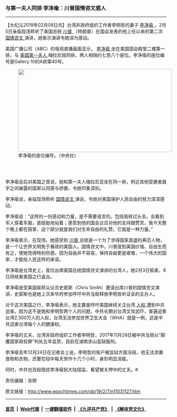 ### 与第一夫人同排 李净瑜：川普国情咨文感人
------------------------

<p>
 【大纪元2019年02月08日讯】台湾非政府组织工作者李明哲的妻子
 <a href="http://www.epochtimes.com/gb/tag/%E6%9D%8E%E5%87%80%E7%91%9C.html">
  李净瑜
 </a>
 ，2月5日亲临现场聆听了美国总统
 <a href="http://www.epochtimes.com/gb/tag/%E5%B7%9D%E6%99%AE.html">
  川普
 </a>
 （特朗普）在国会发表的他上任以来的第二次
 <a href="http://www.epochtimes.com/gb/tag/%E5%9B%BD%E6%83%85%E5%92%A8%E6%96%87.html">
  国情咨文
 </a>
 演讲，她表示演讲令她深为感动。
</p>
<p>
 美国广播公司（ABC）的电视直播画面显示，
 <a href="http://www.epochtimes.com/gb/tag/%E6%9D%8E%E5%87%80%E7%91%9C.html">
  李净瑜
 </a>
 坐在美国国会殿堂二楼第一排，与
 <a href="http://www.epochtimes.com/gb/tag/%E7%BE%8E%E5%9B%BD%E7%AC%AC%E4%B8%80%E5%A4%AB%E4%BA%BA.html">
  美国第一夫人
 </a>
 梅拉尼娅同排，两人相隔约七至八个座位。李净瑜的座位编号是Gallery 10的A排第40号。
</p>
<figure class="wp-caption aligncenter" id="attachment_11031257" style="width: 481px">
 <a href="http://i.epochtimes.com/assets/uploads/2019/02/seat.jpg">
  <img alt="" class="wp-image-11031257 " height="259" src="http://i.epochtimes.com/assets/uploads/2019/02/seat-600x323.jpg" width="481"/>
 </a>
 <br/><figcaption class="wp-caption-text">
  李净瑜的座位编号。（中央社）
 </figcaption><br/>
</figure><br/>
<p>
 李净瑜会后对美国之音说，她和第一夫人梅拉尼亚坐在同一排，附近其他受邀者眉宇之间展露的国家认同感与骄傲，令她印象深刻。
</p>
<p>
 李净瑜说，亲临现场聆听
 <a href="http://www.epochtimes.com/gb/tag/%E5%9B%BD%E6%83%85%E5%92%A8%E6%96%87.html">
  国情咨文
 </a>
 演说，令她对美国保护人民自由的努力深深感动。
</p>
<p>
 李净瑜说：“这样的一份感动和力量，是不需要语言的。包括我转过头去，会看到军人穿着军服，直挺挺地站着；感受到他的国会议员对他的支持跟赞赏。我今天整个晚上都在鼓掌，这个部分就是我们对生命自由的礼赞。它就是一种力量。”
</p>
<p>
 李净瑜表示，在现场，她感受到
 <a href="http://www.epochtimes.com/gb/tag/%E5%B7%9D%E6%99%AE.html">
  川普
 </a>
 总统是一个为了求得国家昌盛的典范人物，是一个让世界文明免于暴政的美国人。国情咨文中，川普提到美国价值、自由生而有之，使她觉得特别伤感，因为自由并不容易，保持自由更是艰难，一个伟大的国家，才能给人民这样的承诺。
</p>
<p>
 李净瑜是台湾史上，首位出席美国总统国情咨文演讲的台湾人，她2月3日抵美，8日将结束美国之行返台。
</p>
<p>
 李净瑜是受美国联邦众议员史密斯（Chris Smith）邀请出席川普的国情咨文演讲，史密斯也是她上次来华府参加呼吁中共当局释放李明哲听证会的主办人。
</p>
<p>
 对于这次美国之行，李净瑜表示，她主要是呼吁美国继续关注台湾
 <a href="http://www.epochtimes.com/gb/tag/%E4%BA%BA%E6%9D%83.html">
  人权
 </a>
 遭到中共迫害。因为这不是她和李明哲两个人的问题，中共长期对台湾文攻武吓，普遍迫害台湾2,300万人的人权，台湾无法参加世界卫生大会（WHA）就是一例，这是中共迫害台湾每个人的健康权。
</p>
<p>
 李净瑜的丈夫、台湾非政府组织工作者李明哲，2017年11月28日被中共当局以“颠覆国家政权罪”判处五年监禁，目前在湖南赤山监狱服刑。
</p>
<p>
 李净瑜去年12月24日在记者会上说，李明哲的账户被监狱方面冻结，他无法添置食物和衣物，还要在狱中每天劳作十几个小时，身形明显消瘦。
</p>
<p>
 同时，中共也百般阻扰李净瑜到大陆探监、看望被关押中的丈夫。#
</p>
<p>
 责任编辑：张顿
</p>

原文链接：http://www.epochtimes.com/gb/19/2/7/n11031127.htm


------------------------
#### [首页](https://github.com/gfw-breaker/banned-news/blob/master/README.md) &nbsp;|&nbsp; [Web代理](https://github.com/labour-camp/helloworld) &nbsp;|&nbsp; [一键翻墙软件](https://github.com/gfw-breaker/nogfw/blob/master/README.md) &nbsp;|&nbsp; [《九评共产党》](https://github.com/gfw-breaker/9ping.md/blob/master/README.md#九评之一评共产党是什么) &nbsp;|&nbsp; [《解体党文化》](https://github.com/gfw-breaker/jtdwh.md/blob/master/README.md#绪论)

